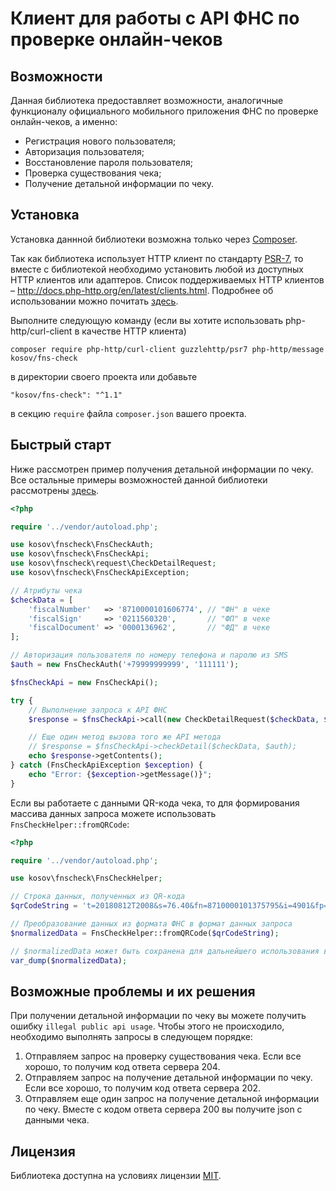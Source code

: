 # Клиент для работы с API ФНС по проверке онлайн-чеков

## Возможности

Данная библиотека предоставляет возможности, аналогичные функционалу официального мобильного приложения ФНС по проверке онлайн-чеков, а именно:

- Регистрация нового пользователя;
- Авторизация пользователя;
- Восстановление пароля пользователя;
- Проверка существования чека;
- Получение детальной информации по чеку.

## Установка

Установка даннной библиотеки возможна только через [Composer](https://getcomposer.org/).

Так как библиотека использует HTTP клиент по стандарту [PSR-7](https://www.php-fig.org/psr/psr-7/), то вместе с библиотекой необходимо установить любой из доступных HTTP клиентов или адаптеров. Список поддерживаемых HTTP клиентов – http://docs.php-http.org/en/latest/clients.html. Подробнее об использовании можно почитать [здесь](http://docs.php-http.org/en/latest/httplug/users.html).

Выполните следующую команду (если вы хотите использовать php-http/curl-client в качестве HTTP клиента)
```
composer require php-http/curl-client guzzlehttp/psr7 php-http/message kosov/fns-check
```
в директории своего проекта или добавьте
```
"kosov/fns-check": "^1.1"
```
в секцию `require` файла `composer.json` вашего проекта.

## Быстрый старт

Ниже рассмотрен пример получения детальной информации по чеку. Все остальные примеры возможностей данной библиотеки рассмотрены [здесь](URL).

```php
<?php

require '../vendor/autoload.php';

use kosov\fnscheck\FnsCheckAuth;
use kosov\fnscheck\FnsCheckApi;
use kosov\fnscheck\request\CheckDetailRequest;
use kosov\fnscheck\FnsCheckApiException;

// Атрибуты чека
$checkData = [
    'fiscalNumber'   => '8710000101606774', // "ФН" в чеке
    'fiscalSign'     => '0211560320',       // "ФП" в чеке
    'fiscalDocument' => '0000136962',       // "ФД" в чеке
];

// Авторизация пользователя по номеру телефона и паролю из SMS
$auth = new FnsCheckAuth('+79999999999', '111111');

$fnsCheckApi = new FnsCheckApi();

try {
    // Выполнение запроса к API ФНС
    $response = $fnsCheckApi->call(new CheckDetailRequest($checkData, $auth));

    // Еще один метод вызова того же API метода
    // $response = $fnsCheckApi->checkDetail($checkData, $auth);
    echo $response->getContents();
} catch (FnsCheckApiException $exception) {
    echo "Error: {$exception->getMessage()}";
}
```

Если вы работаете с данными QR-кода чека, то для формирования массива данных запроса можете использовать `FnsCheckHelper::fromQRCode`:

```php
<?php

require '../vendor/autoload.php';

use kosov\fnscheck\FnsCheckHelper;

// Строка данных, полученных из QR-кода
$qrCodeString = 't=20180812T2008&s=76.40&fn=8710000101375795&i=4901&fp=3307350167&n=1';

// Преобразование данных из формата ФНС в формат данных запроса
$normalizedData = FnsCheckHelper::fromQRCode($qrCodeString);

// $normalizedData может быть сохранена для дальнейшего использования в качестве аргумента функций запросов
var_dump($normalizedData);
```

## Возможные проблемы и их решения

При получении детальной информации по чеку вы можете получить ошибку `illegal public api usage`. Чтобы этого не происходило, необходимо выполнять запросы в следующем порядке:
1. Отправляем запрос на проверку существования чека. Если все хорошо, то получим код ответа сервера 204.
2. Отправляем запрос на получение детальной информации по чеку. Если все хорошо, то получим код ответа сервера 202.
3. Отправляем еще один запрос на получение детальной информации по чеку. Вместе с кодом ответа сервера 200 вы получите json с данными чека.

## Лицензия

Библиотека доступна на условиях лицензии [MIT](http://www.opensource.org/licenses/mit-license.php).
